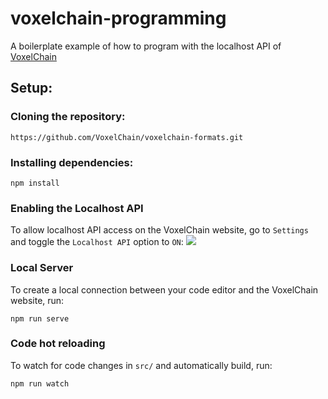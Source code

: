 # voxelchain-programming

A boilerplate example of how to program with the localhost API of [VoxelChain](https://voxelchain.app/)

## Setup:

### Cloning the repository:
````
https://github.com/VoxelChain/voxelchain-formats.git
````

### Installing dependencies:
````
npm install
````

### Enabling the Localhost API
To allow localhost API access on the VoxelChain website, go to `Settings` and toggle the `Localhost API` option to `ON`:
<img src="https://i.imgur.com/3RHy4uX.png">

### Local Server
To create a local connection between your code editor and the VoxelChain website, run:
````
npm run serve
````

### Code hot reloading
To watch for code changes in `src/` and automatically build, run:
````
npm run watch
````
